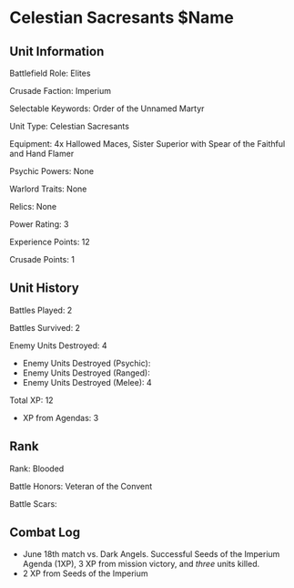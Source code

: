 Celestian Sacresants $Name
====

Unit Information
----

Battlefield Role: Elites

Crusade Faction: Imperium

Selectable Keywords: Order of the Unnamed Martyr

Unit Type: Celestian Sacresants

Equipment: 4x Hallowed Maces, Sister Superior with Spear of the Faithful and Hand Flamer

Psychic Powers: None

Warlord Traits: None

Relics: None

Power Rating: 3

Experience Points: 12

Crusade Points: 1


Unit History
---
Battles Played: 2

Battles Survived: 2

Enemy Units Destroyed: 4
* Enemy Units Destroyed (Psychic):
* Enemy Units Destroyed (Ranged):
* Enemy Units Destroyed (Melee): 4

Total XP: 12
* XP from Agendas: 3

Rank
----
Rank: Blooded

Battle Honors: Veteran of the Convent

Battle Scars:


Combat Log
---
* June 18th match vs. Dark Angels. Successful Seeds of the Imperium Agenda (1XP), 3 XP from mission victory, and *three* units killed.
* 2 XP from Seeds of the Imperium
